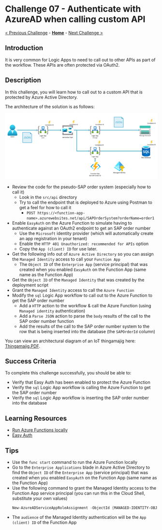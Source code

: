 # Challenge 07 - Authenticate with AzureAD when calling custom API

[< Previous Challenge](./Challenge-06.md) - **[Home](../README.md)** - [Next Challenge >](./Challenge-08.md)

## Introduction

It is very common for Logic Apps to need to call out to other APIs as part of the workflow. These APIs are often protected via OAuth2. 

## Description

In this challenge, you will learn how to call out to a custom API that is protected by Azure Active Directory.

The architecture of the solution is as follows:

![architecture](../images/Challenge-07/architecture.png)

- Review the code for the pseudo-SAP order system (especially how to call it)
  - Look in the `src/api` directory
  - Try to call the endpoint that is deployed to Azure using Postman to get a feel for how to call it
    - `POST https://<function-app-name>.azurewebsites.net/api/SAPOrderSystem?orderName=order1`
- Enable `EasyAuth` on the Azure Function to simulate having to authenticate against an OAuth2 endpoint to get an SAP order number
  - Use the `Microsoft` identity provider (which will automatically create an app registration in your tenant)
  - Enable the `HTTP 401 Unauthorized: recommended for APIs` option
  - Copy the `App (client) ID` for use later.
- Get the following info out of `Azure Active Directory` so you can assign the `Managed Identity` access to call your `Function App`
  - The `Object ID` of the `Enterprise App` (service principal) that was created when you enabled `EasyAuth` on the Function App (same name as the Function App)
- Get the `Object ID` of the `Managed Identity` that was created by the deployment script
- Grant the `Managed Identity` access to call the `Azure Function`
- Modify the `sql` Logic App workflow to call out to the Azure Function to get the SAP order number
  - Add a `HTTP` action to the workflow & call the Azure Function (using `Managed identity` authentication)
  - Add a `Parse JSON` action to parse the `body` results of the call to the SAP order number function
  - Add the results of the call to the SAP order number system to the row that is being inserted into the database (the `SAPOrderId` column)

You can view an architectural diagram of an IoT thingamajig here: [Thingamajig.PDF](/Student/Resources/Architecture.PDF?raw=true).

## Success Criteria

To complete this challenge successfully, you should be able to:
- Verify that Easy Auth has been enabled to protect the Azure Function
- Verify the `sql` Logic App workflow is calling the Azure Function to get the SAP order number
- Verify the `sql` Logic App workflow is inserting the SAP order number into the database

## Learning Resources

- [Run Azure Functions locally](https://learn.microsoft.com/en-us/azure/azure-functions/functions-develop-local)
- [Easy Auth](https://learn.microsoft.com/en-us/azure/app-service/overview-authentication-authorization)

## Tips
- Use the `func start` command to run the Azure Function locally
- Go to the `Enterprise Applications` blade in Azure Active Directory to find the `Object ID` of the `Enterprise App` (service principal) that was created when you enabled `EasyAuth` on the Function App (same name as the Function App)
- Use the following command to grant the Managed Identity access to the Function App service principal (you can run this in the Cloud Shell, substitute your own values)
  ```powershell
  New-AzureADServiceAppRoleAssignment -ObjectId {MANAGED-IDENTITY-OBJECT-ID} -Id 00000000-0000-0000-0000-000000000000 -PrincipalId {MANAGED-IDENTITY-OBJECT-ID} -ResourceId {ENTERPRISE-APP-OBJECT-ID}
  ```
- The `audience` of the Managed Identity authentication will be the `App (client) ID` of the Function App
